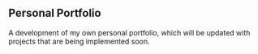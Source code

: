 ## Personal Portfolio

A development of my own personal portfolio, which will be updated with projects that are being implemented soon.
